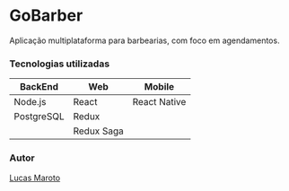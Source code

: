 # GoBarber
Aplicação multiplataforma para barbearias, com foco em agendamentos.

### Tecnologias utilizadas

| BackEnd   | Web   | Mobile |
| -------   | ----  | ------ |
| Node.js   | React | React Native | 
| PostgreSQL| Redux |              |
||Redux Saga||

### Autor

[Lucas Maroto](github.com/LMaroto)
